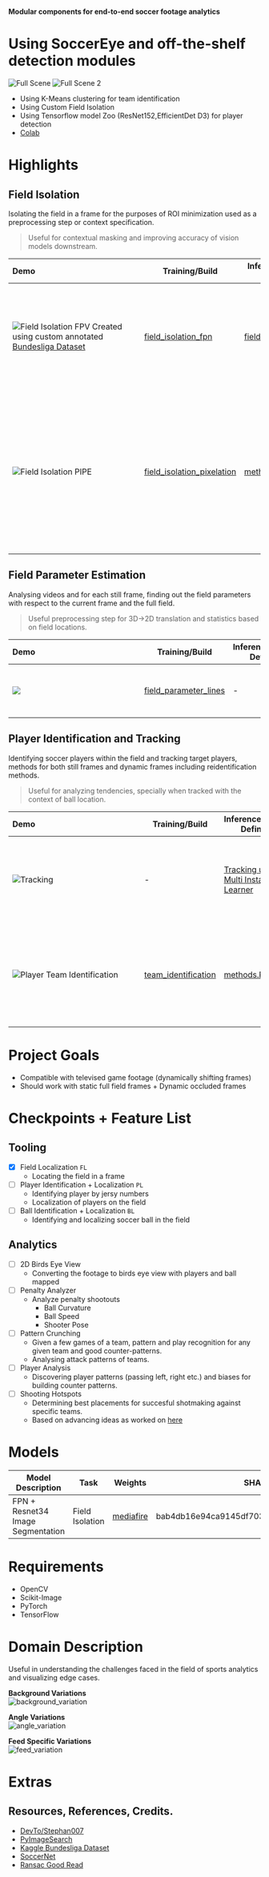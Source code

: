 __Modular components for end-to-end soccer footage analytics__


<!-- 
[![Python 3.8](https://img.shields.io/badge/python-3.8-blue.svg)](https://www.python.org/downloads/release/python-380/)
 -->

# Using SoccerEye and off-the-shelf detection modules 
![Full Scene](./assets/output-histogram-matching__1__AdobeExpress_AdobeExpress.gif)
![Full Scene 2](./assets/output-histogram-matching__2__AdobeExpress_AdobeExpress_AdobeExpress.gif)

- Using K-Means clustering for team identification 
- Using Custom Field Isolation 
- Using Tensorflow model Zoo (ResNet152,EfficientDet D3) for player detection
- [Colab]()


# Highlights 
## Field Isolation 
Isolating the field in a frame for the purposes of ROI minimization used as a preprocessing step or context specification. 

> Useful for contextual masking and improving accuracy of vision models downstream.  

|Demo&nbsp;&nbsp;&nbsp;&nbsp;&nbsp;&nbsp;&nbsp;&nbsp;&nbsp;&nbsp;&nbsp;&nbsp;&nbsp;&nbsp;&nbsp;&nbsp;&nbsp;&nbsp;&nbsp;&nbsp;&nbsp;&nbsp;&nbsp;&nbsp;&nbsp;&nbsp;&nbsp;&nbsp;&nbsp;&nbsp;&nbsp;&nbsp;&nbsp;&nbsp;&nbsp;&nbsp;&nbsp;&nbsp;&nbsp;&nbsp;&nbsp;&nbsp;&nbsp;&nbsp;&nbsp;&nbsp;&nbsp;|Training/Build|Inference/Pipeline Definition|Description|
|-|-|-|-|
|![Field Isolation FPV](./assets/field_isolation_fpn.gif) Created using custom annotated [Bundesliga Dataset](https://www.kaggle.com/competitions/dfl-bundesliga-data-shootout)|[field_isolation_fpn](https://github.com/tigboatnc/soccerEye/blob/main//experiments/fpn-1_training_colab.ipynb)|[field_isolation_FPN...](https://github.com/tigboatnc/soccerEye/blob/main/experiments/field_isolation_FPN_FieldMask_1_INFERENCEVIDEO.ipynb)|FPN + Resnet 34 backbone custom trained field isolation, __creates masks at 256x256__. <br/>   `relatively fast cpu inference`|
|![Field Isolation PIPE](./assets/field_isolation_pipe1.gif) |[field_isolation_pixelation](https://github.com/tigboatnc/soccerEye/blob/main/experiments/field_isolation_cv.ipynb)|[methods.P_IF_3](https://github.com/tigboatnc/soccerEye/blob/main/methods.py)|Pixelation -> Adaptive Color Normalization -> Thresholding based pipeline for field isolation, __creates masks at original size__. <br/>`less accurate but  faster than NN based methods`|


## Field Parameter Estimation 
Analysing videos and for each still frame, finding out the field parameters with respect to the current frame and the full field. 
> Useful preprocessing step for 3D->2D translation and statistics based on field locations. 



|Demo&nbsp;&nbsp;&nbsp;&nbsp;&nbsp;&nbsp;&nbsp;&nbsp;&nbsp;&nbsp;&nbsp;&nbsp;&nbsp;&nbsp;&nbsp;&nbsp;&nbsp;&nbsp;&nbsp;&nbsp;&nbsp;&nbsp;&nbsp;&nbsp;&nbsp;&nbsp;&nbsp;&nbsp;&nbsp;&nbsp;&nbsp;&nbsp;&nbsp;&nbsp;&nbsp;&nbsp;&nbsp;&nbsp;&nbsp;&nbsp;&nbsp;&nbsp;&nbsp;&nbsp;&nbsp;&nbsp;&nbsp;|Training/Build|Inference/Pipeline Definition|Description|
|-|-|-|-|
|![](./assets/field_parameter_test_1.gif)|[field_parameter_lines](https://github.com/tigboatnc/soccerEye/blob/main/experiments/field_parameter_lines.ipynb)|-|Detecting bounds w.r.t the current frame|

## Player Identification and Tracking 
Identifying soccer players within the field and tracking target players, methods for both still frames and dynamic frames including reidentification methods. 

> Useful for analyzing tendencies, specially when tracked with the context of ball location. 




|Demo&nbsp;&nbsp;&nbsp;&nbsp;&nbsp;&nbsp;&nbsp;&nbsp;&nbsp;&nbsp;&nbsp;&nbsp;&nbsp;&nbsp;&nbsp;&nbsp;&nbsp;&nbsp;&nbsp;&nbsp;&nbsp;&nbsp;&nbsp;&nbsp;&nbsp;&nbsp;&nbsp;&nbsp;&nbsp;&nbsp;&nbsp;&nbsp;&nbsp;&nbsp;&nbsp;&nbsp;&nbsp;&nbsp;&nbsp;&nbsp;&nbsp;&nbsp;&nbsp;&nbsp;&nbsp;&nbsp;&nbsp;|Training/Build|Inference/Pipeline Definition|Description|
|-|-|-|-|
|![Tracking](./assets/tracking_vanilla.gif)|-|[Tracking using Multi Instance Learner ](https://github.com/tigboatnc/soccerEye/blob/main/experiments/tracking-intro.py)|Using Multi Instance Learner in contrib for player tracking <br/> `Only usable in still frame` |
|![Player Team Identification](./assets/player_team_identification.png)|[team_identification](https://github.com/tigboatnc/soccerEye/blob/main/experiments/team_identification.ipynb)|[methods.P_CB_1](https://github.com/tigboatnc/soccerEye/blob/main/methods.py)|Identifying player teams using K-Means color binning of detected bounding boxes|




# Project Goals
- Compatible with televised game footage (dynamically shifting frames)
- Should work with static full field frames + Dynamic occluded frames



# Checkpoints + Feature List 
## Tooling 
- [x] Field Localization `FL`
    - Locating the field in a frame 
- [ ] Player Identification + Localization `PL`
    - Identifying player by jersy numbers 
    - Localization of players on the field 
- [ ] Ball Identification + Localization `BL`
    - Identifying and localizing soccer ball in the field 

## Analytics 
- [ ] 2D Birds Eye View 
    - Converting the footage to birds eye view with players and ball mapped 
- [ ] Penalty Analyzer 
    - Analyze penalty shootouts 
        - Ball Curvature 
        - Ball Speed 
        - Shooter Pose 
- [ ] Pattern Crunching 
    - Given a few games of a team, pattern and play recognition for any given team and good counter-patterns. 
    - Analysing attack patterns of teams. 
- [ ] Player Analysis 
    - Discovering player patterns (passing left, right etc.) and biases for building counter patterns. 
- [ ] Shooting Hotspots
    - Determining best placements for succesful shotmaking against specific teams. 
    - Based on advancing ideas as worked on [here](https://github.com/danielazevedo/Football-Analytics/blob/master/expected_goals/xG_model_SVM.ipynb)


# Models 


|Model Description|Task|Weights|SHA1|Notebooks|
|-|-|-|-|-|
|FPN + Resnet34 Image Segmentation|Field Isolation|[mediafire](https://www.mediafire.com/file/68yg98ek8cf3gbo/FPN_FieldMask_1.7z/file)|bab4db16e94ca9145df7030ca4dd1bc7899828a5|[training](https://github.com/tigboatnc/soccerEye/blob/main//experiments/fpn-1_training_colab.ipynb)  / [inference](https://github.com/tigboatnc/soccerEye/blob/main/experiments/field_isolation_FPN_FieldMask_1_INFERENCEVIDEO.ipynb)|





# Requirements 
- OpenCV 
- Scikit-Image 
- PyTorch 
- TensorFlow


# Domain Description 

Useful in understanding the challenges faced in the field of sports analytics and visualizing edge cases. 


__Background Variations__<br/>
![background_variation](./assets/background_variation.png)

__Angle Variations__<br/>
![angle_variation](./assets/angle_variation.png)

__Feed Specific Variations__<br/>
![feed_variation](./assets/feed_variation.png)


# Extras
## Resources, References, Credits. 
- [DevTo/Stephan007](https://dev.to/stephan007/open-source-sports-video-analysis-using-maching-learning-2ag4)
- [PyImageSearch](https://pyimagesearch.com/blog/)
- [Kaggle Bundesliga Dataset](https://www.kaggle.com/competitions/dfl-bundesliga-data-shootout)
- [SoccerNet](https://www.soccer-net.org)
- [Ransac Good Read](https://sdg002.github.io/ransac-circle/index.html)
